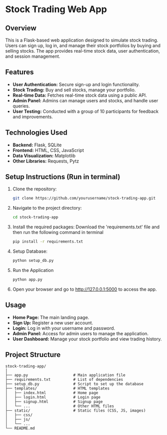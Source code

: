# Stock Trading Web App

## Overview
This is a Flask-based web application designed to simulate stock trading. Users can sign up, log in, and manage their stock portfolios by buying and selling stocks. The app provides real-time stock data, user authentication, and session management.

## Features
- **User Authentication:** Secure sign-up and login functionality.
- **Stock Trading:** Buy and sell stocks, manage your portfolio.
- **Real-time Data:** Fetches real-time stock data using a public API.
- **Admin Panel:** Admins can manage users and stocks, and handle user queries.
- **User Testing:** Conducted with a group of 10 participants for feedback and improvements.

## Technologies Used
- **Backend:** Flask, SQLite
- **Frontend:** HTML, CSS, JavaScript
- **Data Visualization:** Matplotlib
- **Other Libraries:** Requests, Pytz

## Setup Instructions (Run in terminal)
1. Clone the repository:
   ```bash
   git clone https://github.com/yourusername/stock-trading-app.git

2. Navigate to the project directory:
   ```bash
   cd stock-trading-app

3. Install the required packages: Download the 'requirements.txt' file and then run the following command in terminal
    ```bash
   pip install -r requirements.txt

4. Setup Database:
   ```bash
   python setup_db.py

5. Run the Application
   ```bash
   python app.py

10. Open your browser and go to http://127.0.0.1:5000 to access the app.

## Usage
- **Home Page:** The main landing page.
- **Sign Up:** Register a new user account.
- **Login:** Log in with your username and password.
- **Admin Panel:** Access for admin users to manage the application.
- **User Dashboard:** Manage your stock portfolio and view trading history.




## Project Structure 
```
stock-trading-app/
│
├── app.py                    # Main application file
├── requirements.txt          # List of dependencies
├── setup_db.py               # Script to set up the database
├── templates/                # HTML templates
│   ├── index.html            # Home page
│   ├── login.html            # Login page
│   ├── signup.html           # Signup page
│   └── ...                   # Other HTML files
├── static/                   # Static files (CSS, JS, images)
│   ├── css/
│   ├── js/
│   └── ...
└── README.md 
   
